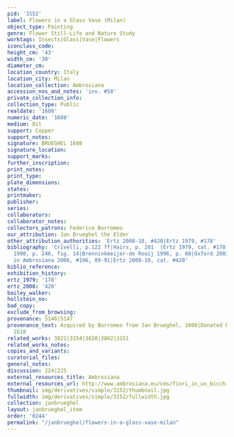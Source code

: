 ```yaml
---
pid: '3152'
label: Flowers in a Glass Vase (Milan)
object_type: Painting
genre: Flower Still-Life and Nature Study
worktags: Insects|Glass|Vase|Flowers
iconclass_code:
height_cm: '43'
width_cm: '30'
diameter_cm:
location_country: Italy
location_city: Milan
location_collection: Ambrosiana
accession_nos_and_notes: 'inv. #58'
private_collection_info:
collection_type: Public
realdate: '1608'
numeric_date: '1608'
medium: Oil
support: Copper
support_notes:
signature: BRUEGHEL 1608
signature_location:
support_marks:
further_inscription:
print_notes:
print_type:
plate_dimensions:
states:
printmaker:
publisher:
series:
collaborators:
collaborator_notes:
collectors_patrons: Federico Borromeo
our_attribution: Jan Brueghel the Elder
other_attribution_authorities: 'Ertz 2008-10, #420|Ertz 1979, #178'
bibliography: 'Crivelli, p.122 ff|Hairs, p. 201  |Ertz 1979, cat. #178, fig. 333  |Brenninkmeyer
  1990, p. 246, fig. 14|Brenninkmeijer-de Rooij 1996, p. 80|Oxford 2003, pp. 186-87|Pijl
  in Ambrosiana 2006, #196, 89-91|Ertz 2008-10, cat. #420'
biblio_reference:
exhibition_history:
ertz_1979: '178'
ertz_2008: '420'
bailey_walker:
hollstein_no:
bad_copy:
exclude_from_browsing:
provenance: 5146|5147
provenance_text: Acquired by Borromeo from Jan Brueghel, 1608|Donated by Borromeo,
  1618
related_works: 3821|3154|3820|3802|3151
related_works_notes:
copies_and_variants:
curatorial_files:
general_notes:
discussion: 224|225
external_resources_title: Ambrosiana
external_resources_url: http://www.ambrosiana.eu/cms/fiori_in_un_bicchiere-1561.html
thumbnail: img/derivatives/simple/3152/thumbnail.jpg
fullwidth: img/derivatives/simple/3152/fullwidth.jpg
collection: janbrueghel
layout: janbrueghel_item
order: '0244'
permalink: "/janbrueghel/flowers-in-a-glass-vase-milan"
---
```

